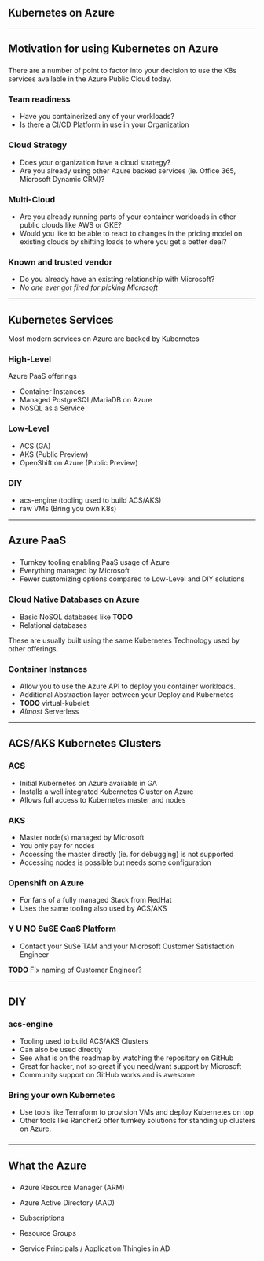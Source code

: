 ## Kubernetes on Azure

---

## Motivation for using Kubernetes on Azure

### 

There are a number of point to factor into your decision to use the K8s services
available in the Azure Public Cloud today.

### Team readiness
* Have you containerized any of your workloads?
* Is there a CI/CD Platform in use in your Organization

### Cloud Strategy
* Does your organization have a cloud strategy?
* Are you already using other Azure backed services (ie. Office 365,
  Microsoft Dynamic CRM)?

### Multi-Cloud
* Are you already running parts of your container workloads in other public
  clouds like AWS or GKE?
* Would you like to be able to react to changes in the pricing model on
  existing clouds by shifting loads to where you get a better deal?

### Known and trusted vendor
* Do you already have an existing relationship with Microsoft?
* *No one ever got fired for picking Microsoft*

--- 

## Kubernetes Services

Most modern services on Azure are backed by Kubernetes

### High-Level

Azure PaaS offerings

* Container Instances
* Managed PostgreSQL/MariaDB on Azure
* NoSQL as a Service

### Low-Level

* ACS (GA)
* AKS (Public Preview)
* OpenShift on Azure (Public Preview)

### DIY

* acs-engine (tooling used to build ACS/AKS)
* raw VMs (Bring you own K8s)

---

## Azure PaaS

### 

* Turnkey tooling enabling PaaS usage of Azure
* Everything managed by Microsoft
* Fewer customizing options compared to Low-Level and DIY solutions

### Cloud Native Databases on Azure

* Basic NoSQL databases like **TODO**
* Relational databases

These are usually built using the same Kubernetes Technology used by other
offerings.

### Container Instances

* Allow you to use the Azure API to deploy you container workloads.
* Additional Abstraction layer between your Deploy and Kubernetes
* **TODO** virtual-kubelet
* *Almost* Serverless

---

## ACS/AKS Kubernetes Clusters

### ACS

* Initial Kubernetes on Azure available in GA
* Installs a well integrated Kubernetes Cluster on Azure
* Allows full access to Kubernetes master and nodes

### AKS

* Master node(s) managed by Microsoft
* You only pay for nodes
* Accessing the master directly (ie. for debugging) is not supported
* Accessing nodes is possible but needs some configuration

### Openshift on Azure

* For fans of a fully managed Stack from RedHat
* Uses the same tooling also used by ACS/AKS

### Y U NO SuSE CaaS Platform

* Contact your SuSe TAM and your Microsoft Customer Satisfaction Engineer

**TODO** Fix naming of Customer Engineer?

---

## DIY

### acs-engine

* Tooling used to build ACS/AKS Clusters
* Can also be used directly
* See what is on the roadmap by watching the repository on GitHub
* Great for hacker, not so great if you need/want support by Microsoft
* Community support on GitHub works and is awesome

### Bring your own Kubernetes

* Use tools like Terraform to provision VMs and deploy Kubernetes on top
* Other tools like Rancher2 offer turnkey solutions for standing up clusters
  on Azure.

###

---

## What the Azure

### 

* Azure Resource Manager (ARM)
* Azure Active Directory (AAD)

* Subscriptions
* Resource Groups
* Service Principals / Application Thingies in AD

